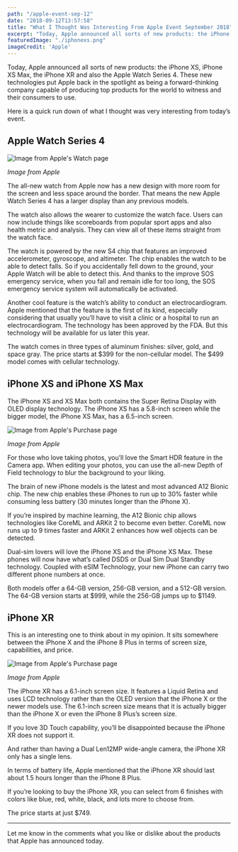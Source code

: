 ```yaml
---
path: "/apple-event-sep-12"
date: "2018-09-12T13:57:58"
title: "What I Thought Was Interesting From Apple Event September 2018"
excerpt: "Today, Apple announced all sorts of new products: the iPhone XS, iPhone XS Max, the iPhone XR and also the Apple Watch Series 4. This post will focus on things that excited me the most about from today's event."
featuredImage: "./iphonexs.png"
imageCredit: 'Apple'
---
```


Today, Apple announced all sorts of new products: the iPhone XS, iPhone XS Max, the iPhone XR and also the Apple Watch Series 4. These new technologies put Apple back in the spotlight as being a forward-thinking company capable of producing top products for the world to witness and their consumers to use.

Here is a quick run down of what I thought was very interesting from today’s event.

## Apple Watch Series 4

![Image from Apple's Watch page](/watch-series-4.png)

*Image from Apple*

The all-new watch from Apple now has a new design with more room for the screen and less space around the border. That means the new Apple Watch Series 4 has a larger display than any previous models.

The watch also allows the wearer to customize the watch face. Users can now include things like scoreboards from popular sport apps and also health metric and analysis. They can view all of these items straight from the watch face.

The watch is powered by the new S4 chip that features an improved accelerometer, gyroscope, and altimeter. The chip enables the watch to be able to detect falls. So if you accidentally fell down to the ground, your Apple Watch will be able to detect this. And thanks to the improve SOS emergency service, when you fall and remain idle for too long, the SOS emergency service system will automatically be activated.

Another cool feature is the watch’s ability to conduct an electrocardiogram. Apple mentioned that the feature is the first of its kind, especially considering that usually you’ll have to visit a clinic or a hospital to run an electrocardiogram. The technology has been approved by the FDA. But this technology will be available for us later this year.

The watch comes in three types of aluminum finishes: silver, gold, and space gray. The price starts at $399 for the non-cellular model. The $499 model comes with cellular technology.

## iPhone XS and iPhone XS Max

The iPhone XS and XS Max both contains the Super Retina Display with OLED display technology. The iPhone XS has a 5.8-inch screen while the bigger model, the iPhone XS Max, has a 6.5-inch screen.

![Image from Apple's Purchase page](/phone-models.png)

*Image from Apple*

For those who love taking photos, you’ll love the Smart HDR feature in the Camera app. When editing your photos, you can use the all-new Depth of Field technology to blur the background to your liking.

The brain of new iPhone models is the latest and most advanced A12 Bionic chip. The new chip enables these iPhones to run up to 30% faster while consuming less battery (30 minutes longer than the iPhone X).

If you’re inspired by machine learning, the A12 Bionic chip allows technologies like CoreML and ARKit 2 to become even better. CoreML now runs up to 9 times faster and ARKit 2 enhances how well objects can be detected.

Dual-sim lovers will love the iPhone XS and the iPhone XS Max. These phones will now have what’s called DSDS or Dual Sim Dual Standby technology. Coupled with eSIM Technology, your new iPhone can carry two different phone numbers at once. 

Both models offer a 64-GB version, 256-GB version, and a 512-GB version.
The 64-GB version starts at $999, while the 256-GB jumps up to $1149.

## iPhone XR

This is an interesting one to think about in my opinion. It sits somewhere between the iPhone X and the iPhone 8 Plus in terms of screen size, capabilities, and price.

![Image from Apple's Purchase page](/iphone-xr.png)

*Image from Apple*

The iPhone XR has a 6.1-inch screen size. It features a Liquid Retina and uses LCD technology rather than the OLED version that the iPhone X or the newer models use. The 6.1-inch screen size means that it is actually bigger than the iPhone X or even the iPhone 8 Plus’s screen size.

If you love 3D Touch capability, you’ll be disappointed because the iPhone XR does not support it. 

And rather than having a Dual Len12MP wide-angle camera, the iPhone XR only has a single lens.

In terms of battery life, Apple mentioned that the iPhone XR should last about 1.5 hours longer than the iPhone 8 Plus.

If you’re looking to buy the iPhone XR, you can select from 6 finishes with colors like blue, red, white, black, and lots more to choose from.

The price starts at just $749.

---

Let me know in the comments what you like or dislike about the products that Apple has announced today.